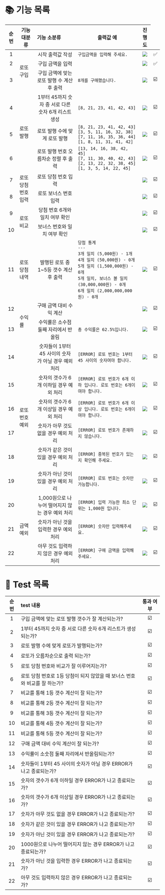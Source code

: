 
📚 기능 목록
=========
|순번|기능 대분류|기능 소분류|출력값 예|진행도|
|:-----:|:-----:|:-----|:-----:|:-----:|
|1<td rowspan="3">로또 구입</td>|시작 출력값 작성|`구입금액을 입력해 주세요.`|![](https://geps.dev/progress/100)|✅|
|2|구입 금액을 입력 | |![](https://geps.dev/progress/100)|✅|
|3|구입 금액에 맞는 로또 발행 수 계산 후 출력|`8개를 구매했습니다.`|![](https://geps.dev/progress/0)|☑️|
|4<td rowspan="3">로또 발행</td>|1부터 45까지 숫자 중 서로 다른 숫자 6개 리스트 생성 |`[8, 21, 23, 41, 42, 43]`|![](https://geps.dev/progress/0)|☑️|
|5|로또 발행 수에 맞게 로또 발행|`[8, 21, 23, 41, 42, 43]`<br>`[3, 5, 11, 16, 32, 38]`<br>`[7, 11, 16, 35, 36, 44]`<br>`[1, 8, 11, 31, 41, 42]`|![](https://geps.dev/progress/0)|☑️|
|6|로또 발행 번호 오름차순 정렬 후 출력|`[13, 14, 16, 38, 42, 45]`<br>`[7, 11, 30, 40, 42, 43]`<br>`[2, 13, 22, 32, 38, 45]`<br>`[1, 3, 5, 14, 22, 45]`|![](https://geps.dev/progress/0)|☑️|
|7<td rowspan="2">로또 당첨 번호 입력</td>|로또 당첨 번호 입력| |![](https://geps.dev/progress/0)|☑️|
|8|로또 보너스 번호 입력| |![](https://geps.dev/progress/0)|☑️|
|9<td rowspan="2">로또 비교</td>|당첨 번호 6개와 일치 여부 확인| |![](https://geps.dev/progress/0)|☑️|
|10|보너스 번호와 일치 여부 확인| |![](https://geps.dev/progress/0)|☑️|
|11<td rowspan="1">로또 당첨 내역</td>|발행된 로또 중 1~5등 갯수 계산 후 출력|`당첨 통계`<br>`---`<br>`3개 일치 (5,000원) - 1개`<br>`4개 일치 (50,000원) - 0개`<br>`5개 일치 (1,500,000원) - 0개`<br>`5개 일치, 보너스 볼 일치 (30,000,000원) - 0개`<br>`6개 일치 (2,000,000,000원) - 0개`|![](https://geps.dev/progress/0)|☑️|
|12<td rowspan="2">수익률</td>|구매 금액 대비 수익 계산| |![](https://geps.dev/progress/0)|☑️|
|13|수익률은 소수점 둘째 자리에서 반올림|`총 수익률은 62.5%입니다.`|![](https://geps.dev/progress/0)|☑️|
|14<td rowspan="6">로또 번호 예외</td>|숫자들이 1부터 45 사이의 숫자가 아닐 경우 예외 처리|`[ERROR] 로또 번호는 1부터 45 사이의 숫자여야 합니다.`|![](https://geps.dev/progress/0)|☑️|
|15|숫자의 갯수가 6개 이하일 경우 예외 처리|`[ERROR] 로또 번호가 6개 이하 입니다. 로또 번호는 6개이여야 합니다.`|![](https://geps.dev/progress/0)|☑️|
|16|숫자의 갯수가 6개 이상일 경우 예외 처리|`[ERROR] 로또 번호가 6개 이상 입니다. 로또 번호는 6개이여야 합니다.`|![](https://geps.dev/progress/0)|☑️|
|17|숫자가 아무 것도 없을 경우 예외 처리|`[ERROR] 로또 번호가 존재하지 않습니다.`|![](https://geps.dev/progress/0)|☑️|
|18|숫자가 같은 것이 있을 경우 예외 처리|`[ERROR] 중복된 번호가 있는지 확인해 주세요.`|![](https://geps.dev/progress/0)|☑️|
|19|숫자가 아닌 것이 있을 경우 예외 처리|`[ERROR] 로또 번호는 숫자만 가능합니다.`|![](https://geps.dev/progress/0)|☑️|
|20<td rowspan="3">금액 예외</td>|1,000원으로 나누어 떨어지지 않는 경우 예외 처리|`[ERROR] 입력 가능한 최소 단위는 1,000원 입니다.`|![](https://geps.dev/progress/0)|☑️|
|21|숫자가 아닌 것을 입력한 경우 예외 처리|`[ERROR] 숫자만 입력해주세요.`|![](https://geps.dev/progress/0)|☑️|
|22|아무 것도 입력하지 않은 경우 예외 처리|`[ERROR] 구매 금액을 입력해 주세요.`|![](https://geps.dev/progress/0)|☑️|

📝 Test 목록
===========

| 순번 | test 내용 | 통과 여부 |
|:-----:|:-----|:-----:|
|1|구입 금액에 맞는 로또 발행 갯수가 잘 계산되는가?|☑️|
|2|1부터 45까지 숫자 중 서로 다른 숫자 6개 리스트가 생성되는가?|☑️|
|3|로또 발행 수에 맞게 로또가 발행되는가?|☑️|
|4|로또가 오름차순으로 출력 되는가?|☑️|
|5|로또 당첨 번호와 비교가 잘 이루어지는가?|☑️|
|6|로또 당첨 번호로 1등 당첨이 되지 않았을 때 보너스 번호와 비교를 잘 하는가?|☑️|
|7|비교를 통해 1등 갯수 계산이 잘 되는가?|☑️|
|8|비교를 통해 2등 갯수 계산이 잘 되는가?|☑️|
|9|비교를 통해 3등 갯수 계산이 잘 되는가?|☑️|
|10|비교를 통해 4등 갯수 계산이 잘 되는가?|☑️|
|11|비교를 통해 5등 갯수 계산이 잘 되는가?|☑️|
|12|구매 금액 대비 수익 계산이 잘 되는가?|☑️|
|13|수익률이 소숫점 둘째 자리에서 반올림되는가?|☑️|
|14|숫자들이 1부터 45 사이의 숫자가 아닐 경우 ERROR가 나고 종료되는가?|☑️|
|15|숫자의 갯수가 6개 이하일 경우 ERROR가 나고 종료되는가?|☑️|
|16|숫자의 갯수가 6개 이상일 경우 ERROR가 나고 종료되는가?|☑️|
|17|숫자가 아무 것도 없을 경우 ERROR가 나고 종료되는가?|☑️|
|18|숫자가 같은 것이 있을 경우 ERROR가 나고 종료되는가?|☑️|
|19|숫자가 아닌 것이 있을 경우 ERROR가 나고 종료되는가?|☑️|
|20|1000원으로 나누어 떨어지지 않는 경우 ERROR가 나고 종료되는가?|☑️|
|21|숫자가 아닌 것을 입력한 경우 ERROR가 나고 종료되는가?|☑️|
|22|아무 것도 입력하지 않은 경우 ERROR가 나고 종료되는가?|☑️|
